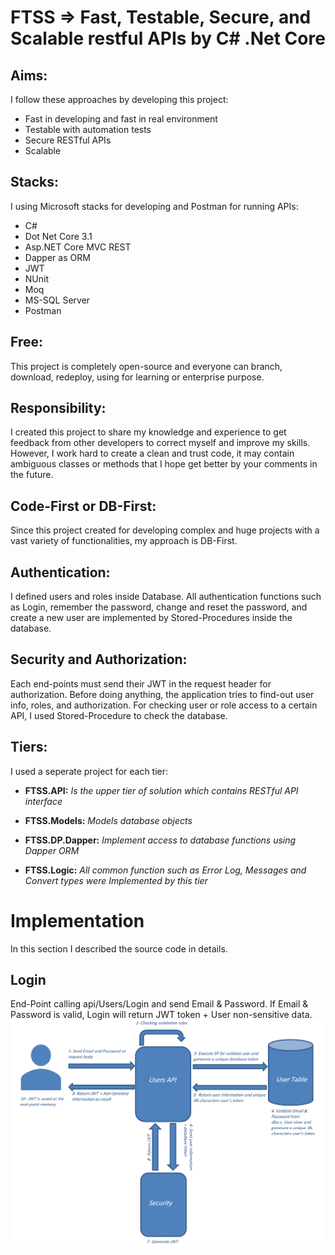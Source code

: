 # FTSS => Fast, Testable, Secure, and Scalable restful APIs by C# .Net Core



## Aims:
I follow these approaches by developing this project:
* Fast in developing and fast in real environment
* Testable with automation tests
* Secure RESTful APIs
* Scalable

## Stacks:
I using Microsoft stacks for developing and Postman for running APIs:
* C#
* Dot Net Core 3.1
* Asp.NET Core MVC REST
* Dapper as ORM
* JWT
* NUnit
* Moq
* MS-SQL Server
* Postman

## Free:
This project is completely open-source and everyone can branch, download, redeploy, using for learning or enterprise purpose.

## Responsibility:
I created this project to share my knowledge and experience to get feedback from other developers to correct myself and improve my skills. However, I work hard to create a clean and trust code, it may contain ambiguous classes or methods that I hope get better by your comments in the future.

## Code-First or DB-First:
Since this project created for developing complex and huge projects with a vast variety of functionalities, my approach is DB-First.

## Authentication:
I defined users and roles inside Database. All authentication functions such as Login, remember the password, change and reset the password, and create a new user are implemented by Stored-Procedures inside the database.

## Security and Authorization:
Each end-points must send their JWT in the request header for authorization. Before doing anything, the application tries to find-out user info, roles, and authorization. For checking user or role access to a certain API, I used Stored-Procedure to check the database.

## Tiers:
I used a seperate project for each tier:
* **FTSS.API:** _Is the upper tier of solution which contains RESTful API interface_

* **FTSS.Models:** _Models database objects_

* **FTSS.DP.Dapper:** _Implement access to database functions using Dapper ORM_

* **FTSS.Logic:** _All common function such as Error Log, Messages and Convert types were Implemented by this tier_

# Implementation
In this section I described the source code in details.

## Login
End-Point calling api/Users/Login and send Email & Password. If Email & Password is valid, Login will return JWT token + User non-sensitive data.
![Login flowchart](https://github.com/heidarbozorg/FTSS/raw/master/FTSS.API/Documents/Login/FTSS%20Login.png)
